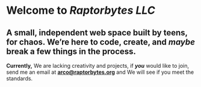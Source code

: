 # Welcome to *Raptorbytes LLC*
## A small, independent web space built by teens, for chaos. We’re here to code, create, and *maybe* break a few things in the process.

**Currently,** We are lacking creativity and projects, if ***you*** would like to join, send me an email at **arco@raptorbytes.org** and We will see if you meet the standards.
